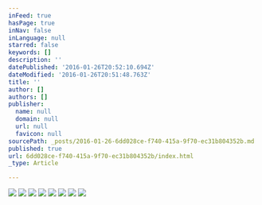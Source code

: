 ```yaml
---
inFeed: true
hasPage: true
inNav: false
inLanguage: null
starred: false
keywords: []
description: ''
datePublished: '2016-01-26T20:52:10.694Z'
dateModified: '2016-01-26T20:51:48.763Z'
title: ''
author: []
authors: []
publisher:
  name: null
  domain: null
  url: null
  favicon: null
sourcePath: _posts/2016-01-26-6dd028ce-f740-415a-9f70-ec31b804352b.md
published: true
url: 6dd028ce-f740-415a-9f70-ec31b804352b/index.html
_type: Article

---
```

![](https://the-grid-user-content.s3-us-west-2.amazonaws.com/255819d1-3877-4c23-b85e-28be5baf828d.jpg)
![](https://the-grid-user-content.s3-us-west-2.amazonaws.com/7785bb34-d9a1-4737-bed6-e88739aa7807.jpg)
![](https://the-grid-user-content.s3-us-west-2.amazonaws.com/1cbb0f1a-ebd1-4142-8089-b846dbc88680.jpg)
![](https://the-grid-user-content.s3-us-west-2.amazonaws.com/210dc8f1-582d-496e-be72-3ddc4ac3819f.jpg)
![](https://the-grid-user-content.s3-us-west-2.amazonaws.com/c19e20ec-2e99-42a3-a4e7-6df602c55ef8.jpg)
![](https://the-grid-user-content.s3-us-west-2.amazonaws.com/9e1c0acf-2ca8-4935-8373-c65766970ea5.jpg)
![](https://the-grid-user-content.s3-us-west-2.amazonaws.com/39dea778-551d-4d24-912e-e09c7f3cd481.jpg)
![](https://the-grid-user-content.s3-us-west-2.amazonaws.com/f16934ef-bc14-45b4-91ae-40e14c62b37d.jpg)